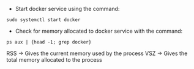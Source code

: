 - Start docker service using the command:
```
sudo systemctl start docker
```

- Check for memory allocated to docker service with the command:
```
ps aux | {head -1; grep docker}
```

RSS -> Gives the current memory used by the process
VSZ -> Gives the total memory allocated to the process
